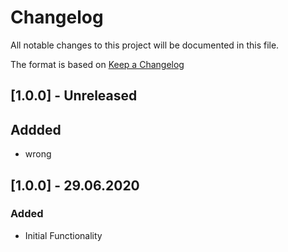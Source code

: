 # Changelog
All notable changes to this project will be documented in this file.

The format is based on [Keep a Changelog](http://keepachangelog.com/)

## [1.0.0] - Unreleased

## Addded
- wrong

## [1.0.0] - 29.06.2020

### Added
- Initial Functionality
